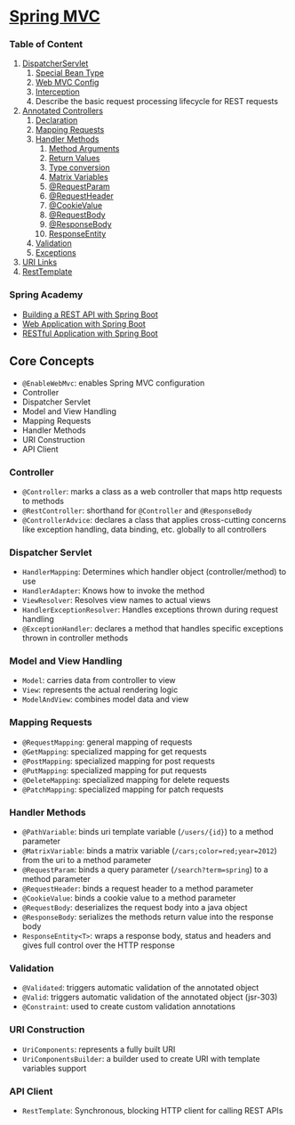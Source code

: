 # [Spring MVC](https://docs.spring.io/spring-framework/reference/web/webmvc.html)

### Table of Content

1. [DispatcherServlet](https://docs.spring.io/spring-framework/reference/web/webmvc/mvc-servlet.html)
   1. [Special Bean Type](https://docs.spring.io/spring-framework/reference/web/webmvc/mvc-servlet/special-bean-types.html)
   2. [Web MVC Config](https://docs.spring.io/spring-framework/reference/web/webmvc/mvc-servlet/config.html)
   3. [Interception](https://docs.spring.io/spring-framework/reference/web/webmvc/mvc-servlet/handlermapping-interceptor.html)
   4. Describe the basic request processing lifecycle for REST requests
2. [Annotated Controllers](https://docs.spring.io/spring-framework/reference/web/webmvc/mvc-controller.html)
   1. [Declaration](https://docs.spring.io/spring-framework/reference/web/webmvc/mvc-controller/ann.html)
   2. [Mapping Requests](https://docs.spring.io/spring-framework/reference/web/webmvc/mvc-controller/ann-requestmapping.html)
   3. [Handler Methods](https://docs.spring.io/spring-framework/reference/web/webmvc/mvc-controller/ann-methods.html)
      1. [Method Arguments](https://docs.spring.io/spring-framework/reference/web/webmvc/mvc-controller/ann-methods/arguments.html)
      2. [Return Values](https://docs.spring.io/spring-framework/reference/web/webmvc/mvc-controller/ann-methods/return-types.html)
      3. [Type conversion](https://docs.spring.io/spring-framework/reference/web/webmvc/mvc-controller/ann-methods/typeconversion.html)
      4. [Matrix Variables](https://docs.spring.io/spring-framework/reference/web/webmvc/mvc-controller/ann-methods/matrix-variables.html)
      5. [@RequestParam](https://docs.spring.io/spring-framework/reference/web/webmvc/mvc-controller/ann-methods/requestparam.html)
      6. [@RequestHeader](https://docs.spring.io/spring-framework/reference/web/webmvc/mvc-controller/ann-methods/requestheader.html)
      7. [@CookieValue](https://docs.spring.io/spring-framework/reference/web/webmvc/mvc-controller/ann-methods/cookievalue.html)
      8. [@RequestBody](https://docs.spring.io/spring-framework/reference/web/webmvc/mvc-controller/ann-methods/requestbody.html)
      9. [@ResponseBody](https://docs.spring.io/spring-framework/reference/web/webmvc/mvc-controller/ann-methods/responsebody.html)
      10. [ResponseEntity](https://docs.spring.io/spring-framework/reference/web/webmvc/mvc-controller/ann-methods/responseentity.html)
   4. [Validation](https://docs.spring.io/spring-framework/reference/web/webmvc/mvc-controller/ann-validation.html)
   5. [Exceptions](https://docs.spring.io/spring-framework/reference/web/webmvc/mvc-controller/ann-exceptionhandler.html)
3. [URI Links](https://docs.spring.io/spring-framework/reference/web/webmvc/mvc-uri-building.html)
4. [RestTemplate](https://docs.spring.io/spring-framework/reference/integration/rest-clients.html#rest-resttemplate)

### Spring Academy
- [Building a REST API with Spring Boot](https://spring.academy/courses/building-a-rest-api-with-spring-boot)
- [Web Application with Spring Boot](https://spring.academy/courses/spring-boot/lessons/spring-boot-web-app-intro)
- [RESTful Application with Spring Boot](https://spring.academy/courses/spring-boot/lessons/spring-boot-rest-app-intro)


## Core Concepts
- `@EnableWebMvc`: enables Spring MVC configuration
- Controller
- Dispatcher Servlet
- Model and View Handling
- Mapping Requests
- Handler Methods
- URI Construction
- API Client

### Controller
- `@Controller`: marks a class as a web controller that maps http requests to methods
- `@RestController`: shorthand for `@Controller` and `@ResponseBody`
- `@ControllerAdvice`: declares a class that applies cross-cutting concerns like exception handling, data binding, etc. globally to all controllers

### Dispatcher Servlet
- `HandlerMapping`: Determines which handler object (controller/method) to use
- `HandlerAdapter`: Knows how to invoke the method
- `ViewResolver`: Resolves view names to actual views
- `HandlerExceptionResolver`: Handles exceptions thrown during request handling
- `@ExceptionHandler`: declares a method that handles specific exceptions thrown in controller methods

### Model and View Handling
- `Model`: carries data from controller to view
- `View`: represents the actual rendering logic
- `ModelAndView`: combines model data and view

### Mapping Requests
- `@RequestMapping`: general mapping of requests
- `@GetMapping`: specialized mapping for get requests
- `@PostMapping`: specialized mapping for post requests
- `@PutMapping`: specialized mapping for put requests
- `@DeleteMapping`: specialized mapping for delete requests
- `@PatchMapping`: specialized mapping for patch requests

### Handler Methods
- `@PathVariable`: binds uri template variable (`/users/{id}`) to a method parameter
- `@MatrixVariable`: binds a matrix variable (`/cars;color=red;year=2012`) from the uri to a method parameter
- `@RequestParam`: binds a query parameter (`/search?term=spring`) to a method parameter
- `@RequestHeader`: binds a request header to a method parameter
- `@CookieValue`: binds a cookie value to a method parameter
- `@RequestBody`: deserializes the request body into a java object
- `@ResponseBody`: serializes the methods return value into the response body
- `ResponseEntity<T>`: wraps a response body, status and headers and gives full control over the HTTP response 

### Validation
- `@Validated`: triggers automatic validation of the annotated object
- `@Valid`: triggers automatic validation of the annotated object (jsr-303)
- `@Constraint`: used to create custom validation annotations

### URI Construction
- `UriComponents`: represents a fully built URI
- `UriComponentsBuilder`: a builder used to create URI with template variables support

### API Client
- `RestTemplate`: Synchronous, blocking HTTP client for calling REST APIs
